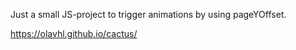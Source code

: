 
Just a small JS-project to trigger animations by using pageYOffset.

https://olavhl.github.io/cactus/
